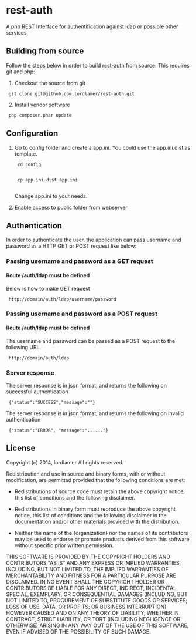 rest-auth
=========

A php REST Interface for authentification against ldap or possible other services

Building from source
--------------------

Follow the steps below in order to build rest-auth from source. This requires git and php:

1. Checkout the source from git
<pre><code> git clone git&#64;github.com:lordlamer/rest-auth.git
</code></pre>

2. Install vendor software
<pre><code> php composer.phar update
</code></pre>

Configuration
-------------

1. Go to config folder and create a app.ini. You could use the app.ini.dist as template.

	<pre><code> cd config
	</code></pre>
	<pre><code> cp app.ini.dist app.ini
	</code></pre>

	Change app.ini to your needs.

2. Enable access to public folder from webserver

Authentication
--------------

In order to authenticate the user, the application can pass username and password as a HTTP GET or POST request like below:

### Passing username and password as a GET request
#### Route /auth/ldap must be defined
Below is how to make GET request
<pre><code> http://domain/auth/ldap/username/password
</code></pre>

### Passing username and password as a POST request
#### Route /auth/ldap must be defined
The username and password can be passed as a POST request to the following URL.
<pre><code> http://domain/auth/ldap
</code></pre>

### Server response
The server response is in json format, and returns the following on successful authentication
<pre><code> {"status":"SUCCESS","message":""}
</code></pre>

The server response is in json format, and returns the following on invalid authentication
<pre><code> {"status":"ERROR", "message":"......"}
</code></pre>

License
-------

Copyright (c) 2014, lordlamer
All rights reserved.

Redistribution and use in source and binary forms, with or without
modification, are permitted provided that the following conditions are met:

* Redistributions of source code must retain the above copyright notice, this
  list of conditions and the following disclaimer.

* Redistributions in binary form must reproduce the above copyright notice,
  this list of conditions and the following disclaimer in the documentation
  and/or other materials provided with the distribution.

* Neither the name of the {organization} nor the names of its
  contributors may be used to endorse or promote products derived from
  this software without specific prior written permission.

THIS SOFTWARE IS PROVIDED BY THE COPYRIGHT HOLDERS AND CONTRIBUTORS "AS IS"
AND ANY EXPRESS OR IMPLIED WARRANTIES, INCLUDING, BUT NOT LIMITED TO, THE
IMPLIED WARRANTIES OF MERCHANTABILITY AND FITNESS FOR A PARTICULAR PURPOSE ARE
DISCLAIMED. IN NO EVENT SHALL THE COPYRIGHT HOLDER OR CONTRIBUTORS BE LIABLE
FOR ANY DIRECT, INDIRECT, INCIDENTAL, SPECIAL, EXEMPLARY, OR CONSEQUENTIAL
DAMAGES (INCLUDING, BUT NOT LIMITED TO, PROCUREMENT OF SUBSTITUTE GOODS OR
SERVICES; LOSS OF USE, DATA, OR PROFITS; OR BUSINESS INTERRUPTION) HOWEVER
CAUSED AND ON ANY THEORY OF LIABILITY, WHETHER IN CONTRACT, STRICT LIABILITY,
OR TORT (INCLUDING NEGLIGENCE OR OTHERWISE) ARISING IN ANY WAY OUT OF THE USE
OF THIS SOFTWARE, EVEN IF ADVISED OF THE POSSIBILITY OF SUCH DAMAGE.
